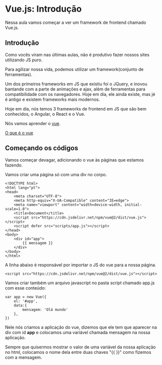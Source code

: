 # Vue.js: Introdução

Nessa aula vamos começar a ver um framework de frontend chamado Vue.js.

## Introdução

Como vocês viram nas últimas aulas, não é produtivo fazer nossos sites utilizando JS puro.

Para agilizar nossa vida, podemos utilizar um framework(conjunto de ferramentas).

Um dos primeiros frameworks em JS que existiu foi o JQuery, e inovou bantande com a parte de animações e ajax, além de ferramentas para compatibilidade com os navegadores. Hoje em dia, ele ainda existe, mas jé é antigo e existem frameworks mais modernos.

Hoje em dia, nós temos 3 frameworks de frontend em JS que são bem conhecidos, o Angular, o React e o Vue.

Nós vamos aprender o [vue](https://vuejsbr-docs-next.netlify.app/).

[O que é o vue](https://blog.geekhunter.com.br/vue-js-so-vejo-vantagens-e-voce/)

## Começando os códigos

Vamos começar devagar, adicionando o vue às páginas que estamos fazendo.

Vamos criar uma página só com uma div no corpo.

```
<!DOCTYPE html>
<html lang="pt">
<head>
    <meta charset="UTF-8">
    <meta http-equiv="X-UA-Compatible" content="IE=edge">
    <meta name="viewport" content="width=device-width, initial-scale=1.0">
    <title>Document</title>
    <script src="https://cdn.jsdelivr.net/npm/vue@2/dist/vue.js"></script>
    <script defer src="scripts/app.js"></script>
</head>
<body>
    <div id="app">
        {{ mensagem }}
    </div>
</body>
</html>
```

A linha abaixo é responsável por importar o JS do vue para a nossa página.
```
<script src="https://cdn.jsdelivr.net/npm/vue@2/dist/vue.js"></script>
```

Vamos criar também um arquivo javascript no pasta script chamado app.js com esse conteúdo:

```
var app = new Vue({
    el: '#app',
    data:{
        mensagem: 'Olá mundo'
    },
})
```

Nele nós criamos a aplicação do vue, dizemos que ele tem que aparecer na div com id **app** e colocamos uma variável chamada mensagem na nossa aplicação.

Sempre que quisermos mostrar o valor de uma variável da nossa aplicação no html, colocamos o nome dela entre duas chaves "{{ }}" como fizemos com a mensagem.